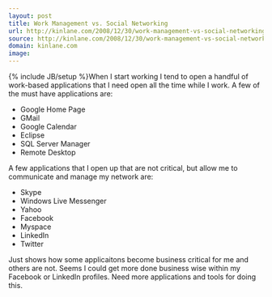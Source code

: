 ```yaml
---
layout: post
title: Work Management vs. Social Networking
url: http://kinlane.com/2008/12/30/work-management-vs-social-networking/
source: http://kinlane.com/2008/12/30/work-management-vs-social-networking/
domain: kinlane.com
image: 
---
```

{% include JB/setup %}When I start working I tend to open a handful of work-based applications that I need open all the time while I work. A few of the must have applications are:
<ul class="mainlist">
     <li>Google Home Page
     </li>
     <li>GMail
     </li>
     <li>Google Calendar
     </li>
     <li>Eclipse
     </li>
     <li>SQL Server Manager
     </li>
     <li>Remote Desktop
     </li>
</ul>A few applications that I open up that are not critical, but allow me to communicate and manage my network are:
<ul class="mainlist">
     <li>Skype
     </li>
     <li>Windows Live Messenger
     </li>
     <li>Yahoo
     </li>
     <li>Facebook
     </li>
     <li>Myspace
     </li>
     <li>LinkedIn
     </li>
     <li>Twitter
     </li>
</ul>Just shows how some applicaitons become business critical for me and others are not. Seems I could get more done business wise within my Facebook or LinkedIn profiles. Need more applications and tools for doing this.